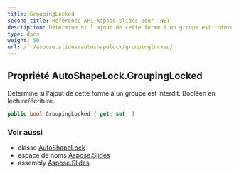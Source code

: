 ```yaml
---
title: GroupingLocked
second_title: Référence API Aspose.Slides pour .NET
description: Détermine si l'ajout de cette forme à un groupe est interdit. Booléen en lecture/écriture.
type: docs
weight: 50
url: /fr/aspose.slides/autoshapelock/groupinglocked/
---
```


## Propriété AutoShapeLock.GroupingLocked

Détermine si l'ajout de cette forme à un groupe est interdit. Booléen en lecture/écriture.

```csharp
public bool GroupingLocked { get; set; }
```

### Voir aussi

* classe [AutoShapeLock](../../autoshapelock)
* espace de noms [Aspose.Slides](../../autoshapelock)
* assembly [Aspose.Slides](../../../)

<!-- NE PAS ÉDITER : généré par xmldocmd pour Aspose.Slides.dll -->